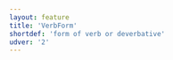 ```yaml
---
layout: feature
title: 'VerbForm'
shortdef: 'form of verb or deverbative'
udver: '2'
---
```

<!-- Interlanguage links updated Út zář 29 20:23:14 CEST 2020 -->
